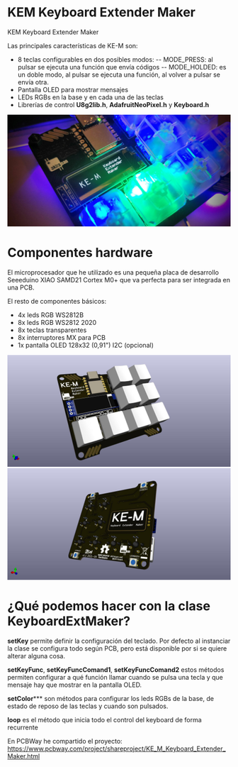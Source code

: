 # KEM Keyboard Extender Maker
KEM Keyboard Extender Maker

Las principales características de KE-M son:

- 8 teclas configurables en dos posibles modos:
-- MODE_PRESS: al pulsar se ejecuta una función que envía códigos
-- MODE_HOLDED: es un doble modo, al pulsar se ejecuta una función, al volver a pulsar se envía otra.
- Pantalla OLED para mostrar mensajes
- LEDs RGBs en la base y en cada una de las teclas
- Librerías de control **U8g2lib.h**, **AdafruitNeoPixel.h** y **Keyboard.h**

![](https://github.com/akirasan/KEM_KeyboardExtenderMaker/blob/main/images/KE-M%20keyboard%20extender%20maker.jpg)

# Componentes hardware
El microprocesador que he utilizado es una pequeña placa de desarrollo Seeeduino XIAO SAMD21 Cortex M0+ que va perfecta para ser integrada en una PCB.

El resto de componentes básicos:

- 4x leds RGB WS2812B
- 8x leds RGB WS2812 2020
- 8x teclas transparentes
- 8x interruptores MX para PCB
- 1x pantalla OLED 128x32 (0,91") I2C (opcional)

![](https://github.com/akirasan/KEM_KeyboardExtenderMaker/blob/main/images/KEM004.jpg)
![](https://github.com/akirasan/KEM_KeyboardExtenderMaker/blob/main/images/KEM005.jpg)

# ¿Qué podemos hacer con la clase KeyboardExtMaker?

**setKey** permite definir la configuración del teclado. Por defecto al instanciar la clase se configura todo según PCB, pero está disponible por si se quiere alterar alguna cosa.

**setKeyFunc**, **setKeyFuncComand1**, **setKeyFuncComand2** estos métodos permiten configurar a qué función llamar cuando se pulsa una tecla y que mensaje hay que mostrar en la pantalla OLED.

**setColor***** son métodos para configurar los leds RGBs de la base, de estado de reposo de las teclas y cuando son pulsados.

**loop** es el método que inicia todo el control del keyboard de forma recurrente

En PCBWay he compartido el proyecto:
https://www.pcbway.com/project/shareproject/KE_M_Keyboard_Extender_Maker.html
